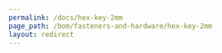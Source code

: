 ```yaml
---
permalink: /docs/hex-key-2mm
page_path: /bom/fasteners-and-hardware/hex-key-2mm
layout: redirect
---
```

